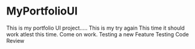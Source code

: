 # MyPortfolioUI
This is my portfolio UI project.....
This is my try again
This time it should work atlest this time.
Come on work.
Testing a new Feature
Testing Code Review

